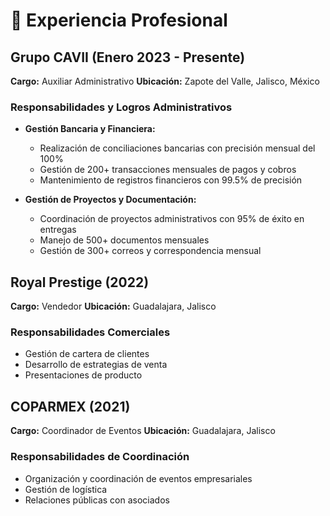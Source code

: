# 📌 Experiencia Profesional

## Grupo CAVII (Enero 2023 - Presente)

**Cargo:** Auxiliar Administrativo
**Ubicación:** Zapote del Valle, Jalisco, México

### Responsabilidades y Logros Administrativos

- **Gestión Bancaria y Financiera:**
  - Realización de conciliaciones bancarias con precisión mensual del 100%
  - Gestión de 200+ transacciones mensuales de pagos y cobros
  - Mantenimiento de registros financieros con 99.5% de precisión

- **Gestión de Proyectos y Documentación:**
  - Coordinación de proyectos administrativos con 95% de éxito en entregas
  - Manejo de 500+ documentos mensuales
  - Gestión de 300+ correos y correspondencia mensual

## Royal Prestige (2022)

**Cargo:** Vendedor
**Ubicación:** Guadalajara, Jalisco

### Responsabilidades Comerciales

- Gestión de cartera de clientes
- Desarrollo de estrategias de venta
- Presentaciones de producto

## COPARMEX (2021)

**Cargo:** Coordinador de Eventos
**Ubicación:** Guadalajara, Jalisco

### Responsabilidades de Coordinación

- Organización y coordinación de eventos empresariales
- Gestión de logística
- Relaciones públicas con asociados

